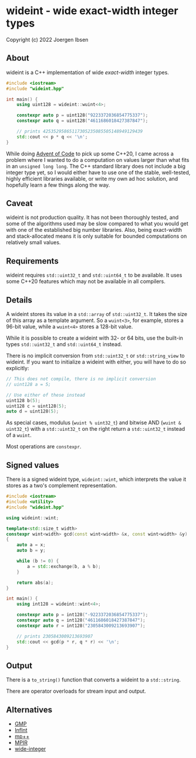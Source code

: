 
wideint - wide exact-width integer types
========================================

Copyright (c) 2022 Joergen Ibsen


About
-----

wideint is a C++ implementation of wide *exact-width* integer types.

~~~.cpp
#include <iostream>
#include "wideint.hpp"

int main() {
	using uint128 = wideint::wuint<4>;

	constexpr auto p = uint128("9223372036854775337");
	constexpr auto q = uint128("4611686018427387847");

	// prints 42535295865117305235085505148949129439
	std::cout << p * q << '\n';
}
~~~

While doing [Advent of Code](https://adventofcode.com/) to pick up some
C++20, I came across a problem where I wanted to do a computation on values
larger than what fits in an `unsigned long long`. The C++ standard library
does not include a big integer type yet, so I would either have to use one
of the stable, well-tested, highly efficient libraries available, or write
my own ad hoc solution, and hopefully learn a few things along the way.


Caveat
------

wideint is not production quality. It has not been thoroughly tested, and
some of the algorithms used may be slow compared to what you would get with
one of the established big number libraries. Also, being exact-width and
stack-allocated means it is only suitable for bounded computations on
relatively small values.


Requirements
------------

wideint requires `std::uint32_t` and `std::uint64_t` to be available. It
uses some C++20 features which may not be available in all compilers.


Details
-------

A wideint stores its value in a `std::array` of `std::uint32_t`. It takes
the size of this array as a template argument. So a `wuint<3>`, for example,
stores a 96-bit value, while a `wuint<4>` stores a 128-bit value.

While it is possible to create a wideint with 32- or 64 bits, use the
built-in types `std::uint32_t` and `std::uint64_t` instead.

There is no implicit conversion from `std::uint32_t` or `std::string_view`
to wideint. If you want to initialize a wideint with either, you will have
to do so explicitly:

~~~.cpp
// This does not compile, there is no implicit conversion
// uint128 a = 5;

// Use either of these instead
uint128 b(5);
uint128 c = uint128(5);
auto d = uint128(5);
~~~

As special cases, modulus (`wuint % uint32_t`) and bitwise AND
(`wuint & uint32_t`) with a `std::uint32_t` on the right return a
`std::uint32_t` instead of a `wuint`.

Most operations are `constexpr`.


Signed values
-------------

There is a signed wideint type, `wideint::wint`, which interprets the value
it stores as a two's complement representation.

~~~.cpp
#include <iostream>
#include <utility>
#include "wideint.hpp"

using wideint::wint;

template<std::size_t width>
constexpr wint<width> gcd(const wint<width> &x, const wint<width> &y)
{
	auto a = x;
	auto b = y;

	while (b != 0) {
		a = std::exchange(b, a % b);
	}

	return abs(a);
}

int main() {
	using int128 = wideint::wint<4>;

	constexpr auto p = int128("-9223372036854775337");
	constexpr auto q = int128("4611686018427387847");
	constexpr auto r = int128("2305843009213693907");

	// prints 2305843009213693907
	std::cout << gcd(p * r, q * r) << '\n';
}
~~~


Output
------

There is a `to_string()` function that converts a wideint to a `std::string`.

There are operator overloads for stream input and output.


Alternatives
------------

  - [GMP](https://gmplib.org/)
  - [InfInt](https://github.com/sercantutar/infint)
  - [mp++](https://github.com/bluescarni/mppp)
  - [MPIR](https://github.com/wbhart/mpir)
  - [wide-integer](https://github.com/ckormanyos/wide-integer)
